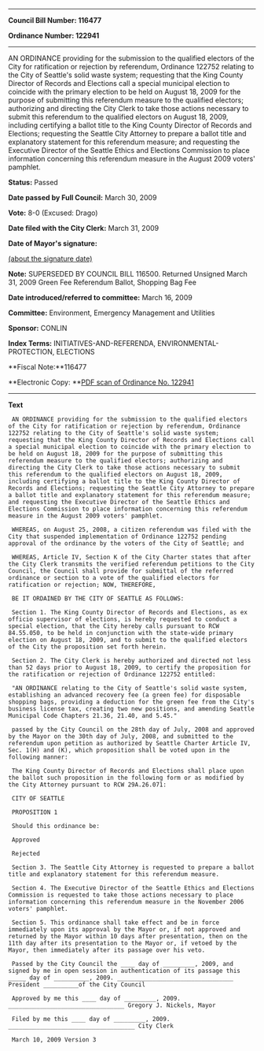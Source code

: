 

********

**Council Bill Number: 116477**
   
**Ordinance Number: 122941**
********

 AN ORDINANCE providing for the submission to the qualified electors of the City for ratification or rejection by referendum, Ordinance 122752 relating to the City of Seattle's solid waste system; requesting that the King County Director of Records and Elections call a special municipal election to coincide with the primary election to be held on August 18, 2009 for the purpose of submitting this referendum measure to the qualified electors; authorizing and directing the City Clerk to take those actions necessary to submit this referendum to the qualified electors on August 18, 2009, including certifying a ballot title to the King County Director of Records and Elections; requesting the Seattle City Attorney to prepare a ballot title and explanatory statement for this referendum measure; and requesting the Executive Director of the Seattle Ethics and Elections Commission to place information concerning this referendum measure in the August 2009 voters' pamphlet.

**Status:** Passed
   
**Date passed by Full Council:** March 30, 2009
   
**Vote:** 8-0 (Excused: Drago)
   
**Date filed with the City Clerk:** March 31, 2009
   
**Date of Mayor's signature:**
   
[(about the signature date)](/~public/approvaldate.htm)
   
   
**Note:** SUPERSEDED BY COUNCIL BILL 116500. Returned Unsigned March 31, 2009 Green Fee Referendum Ballot, Shopping Bag Fee

   
**Date introduced/referred to committee:** March 16, 2009
   
**Committee:** Environment, Emergency Management and Utilities
   
**Sponsor:** CONLIN
   
   
**Index Terms:** INITIATIVES-AND-REFERENDA, ENVIRONMENTAL-PROTECTION, ELECTIONS

**Fiscal Note:**116477

**Electronic Copy: **[PDF scan of Ordinance No. 122941](/~archives/Ordinances/Ord_122941.pdf)

********

**Text**
   
```
 AN ORDINANCE providing for the submission to the qualified electors of the City for ratification or rejection by referendum, Ordinance 122752 relating to the City of Seattle's solid waste system; requesting that the King County Director of Records and Elections call a special municipal election to coincide with the primary election to be held on August 18, 2009 for the purpose of submitting this referendum measure to the qualified electors; authorizing and directing the City Clerk to take those actions necessary to submit this referendum to the qualified electors on August 18, 2009, including certifying a ballot title to the King County Director of Records and Elections; requesting the Seattle City Attorney to prepare a ballot title and explanatory statement for this referendum measure; and requesting the Executive Director of the Seattle Ethics and Elections Commission to place information concerning this referendum measure in the August 2009 voters' pamphlet.

 WHEREAS, on August 25, 2008, a citizen referendum was filed with the City that suspended implementation of Ordinance 122752 pending approval of the ordinance by the voters of the City of Seattle; and

 WHEREAS, Article IV, Section K of the City Charter states that after the City Clerk transmits the verified referendum petitions to the City Council, the Council shall provide for submittal of the referred ordinance or section to a vote of the qualified electors for ratification or rejection; NOW, THEREFORE,

 BE IT ORDAINED BY THE CITY OF SEATTLE AS FOLLOWS:

 Section 1. The King County Director of Records and Elections, as ex officio supervisor of elections, is hereby requested to conduct a special election, that the City hereby calls pursuant to RCW 84.55.050, to be held in conjunction with the state-wide primary election on August 18, 2009, and to submit to the qualified electors of the City the proposition set forth herein.

 Section 2. The City Clerk is hereby authorized and directed not less than 52 days prior to August 18, 2009, to certify the proposition for the ratification or rejection of Ordinance 122752 entitled:

 "AN ORDINANCE relating to the City of Seattle's solid waste system, establishing an advanced recovery fee (a green fee) for disposable shopping bags, providing a deduction for the green fee from the City's business license tax, creating two new positions, and amending Seattle Municipal Code Chapters 21.36, 21.40, and 5.45."

 passed by the City Council on the 28th day of July, 2008 and approved by the Mayor on the 30th day of July, 2008, and submitted to the referendum upon petition as authorized by Seattle Charter Article IV, Sec. 1(H) and (K), which proposition shall be voted upon in the following manner:

 The King County Director of Records and Elections shall place upon the ballot such proposition in the following form or as modified by the City Attorney pursuant to RCW 29A.26.071:

 CITY OF SEATTLE

 PROPOSITION 1

 Should this ordinance be:

 Approved

 Rejected

 Section 3. The Seattle City Attorney is requested to prepare a ballot title and explanatory statement for this referendum measure.

 Section 4. The Executive Director of the Seattle Ethics and Elections Commission is requested to take those actions necessary to place information concerning this referendum measure in the November 2006 voters' pamphlet.

 Section 5. This ordinance shall take effect and be in force immediately upon its approval by the Mayor or, if not approved and returned by the Mayor within 10 days after presentation, then on the 11th day after its presentation to the Mayor or, if vetoed by the Mayor, then immediately after its passage over his veto.

 Passed by the City Council the ____ day of _________, 2009, and signed by me in open session in authentication of its passage this _____ day of __________, 2009. _________________________________ President __________of the City Council

 Approved by me this ____ day of _________, 2009. _________________________________ Gregory J. Nickels, Mayor

 Filed by me this ____ day of _________, 2009. ____________________________________ City Clerk

 March 10, 2009 Version 3

```
